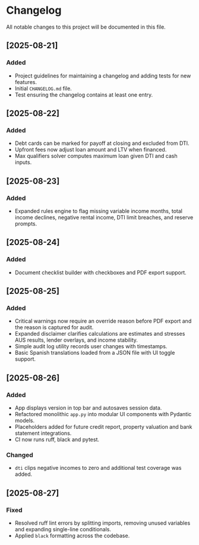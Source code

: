 # Changelog

All notable changes to this project will be documented in this file.

## [2025-08-21]
### Added
- Project guidelines for maintaining a changelog and adding tests for new features.
- Initial `CHANGELOG.md` file.
- Test ensuring the changelog contains at least one entry.

## [2025-08-22]
### Added
- Debt cards can be marked for payoff at closing and excluded from DTI.
- Upfront fees now adjust loan amount and LTV when financed.
- Max qualifiers solver computes maximum loan given DTI and cash inputs.

## [2025-08-23]
### Added
- Expanded rules engine to flag missing variable income months, total income declines, negative rental income, DTI limit breaches, and reserve prompts.

## [2025-08-24]
### Added
- Document checklist builder with checkboxes and PDF export support.

## [2025-08-25]
### Added
- Critical warnings now require an override reason before PDF export and the reason is captured for audit.
- Expanded disclaimer clarifies calculations are estimates and stresses AUS results, lender overlays, and income stability.
- Simple audit log utility records user changes with timestamps.
- Basic Spanish translations loaded from a JSON file with UI toggle support.

## [2025-08-26]
### Added
- App displays version in top bar and autosaves session data.
- Refactored monolithic `app.py` into modular UI components with Pydantic models.
- Placeholders added for future credit report, property valuation and bank statement integrations.
- CI now runs ruff, black and pytest.
### Changed
- `dti` clips negative incomes to zero and additional test coverage was added.

## [2025-08-27]
### Fixed
- Resolved ruff lint errors by splitting imports, removing unused variables and expanding single-line conditionals.
- Applied `black` formatting across the codebase.
